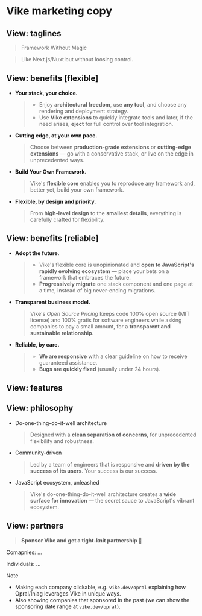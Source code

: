# Vike marketing copy


## View: taglines

> Framework Without Magic

> Like Next.js/Nuxt but without loosing control.


## View: benefits [flexible]

- **Your stack, your choice.**
  > - Enjoy **architectural freedom**, use **any tool**, and choose any rendering and deployment strategy.
  > - Use **Vike extensions** to quickly integrate tools and later, if the need arises, **eject** for full control over tool integration.

- **Cutting edge, at your own pace.**
  > Choose between **production-grade extensions** or **cutting-edge extensions** &mdash; go with a conservative stack, or live on the edge in unprecedented ways.

- **Build Your Own Framework.**
  > Vike's **flexible core** enables you to reproduce any framework and, better yet, build your own framework.

- **Flexible, by design and priority.**
  > From **high-level design** to the **smallest details**, everything is carefully crafted for flexibility.


## View: benefits [reliable]

- **Adopt the future.**
  > - Vike's flexible core is unopinionated and **open to JavaScript's rapidly evolving ecosystem** &mdash; place your bets on a framework that embraces the future.
  > - **Progressively migrate** one stack component and one page at a time, instead of big never-ending migrations.

- **Transparent business model.**
  > Vike's *Open Source Pricing* keeps code 100% open source (MIT license) and 100% gratis for software engineers while asking companies to pay a small amount, for a **transparent and sustainable relationship**.

- **Reliable, by care.**
  > - **We are responsive** with a clear guideline on how to receive guaranteed assistance.
  > - **Bugs are quickly fixed** (usually under 24 hours).


## View: features


## View: philosophy

- Do-one-thing-do-it-well architecture
  > Designed with a **clean separation of concerns**, for unprecedented flexibility and robustness.

- Community-driven
  > Led by a team of engineers that is responsive and **driven by the success of its users**. Your success is our success.

- JavaScript ecosystem, unleashed
  > Vike's do-one-thing-do-it-well architecture creates a **wide surface for innovation** — the secret sauce to JavaScript's vibrant ecosystem.


## View: partners

> **Sponsor Vike and get a tight-knit partnership 🤝**

Comapnies: ...

Individuals: ...

> [!NOTE]
> - Making each company clickable, e.g. `vike.dev/opral` explaining how Opral/Inlag leverages Vike in unique ways.
> - Also showing companies that sponsored in the past (we can show the sponsoring date range at `vike.dev/opral`).

